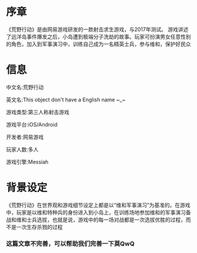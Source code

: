 # 序章
《荒野行动》是由网易游戏研发的一款射击求生游戏，与2017年测试。
游戏讲述了远洋岛事件爆发之后，小岛遭到极端分子洗劫的故事。玩家可扮演男女任意性别的角色，加入到军事演习中，训练自己成为一名精英士兵，参与维和，保护好民众
# 信息
中文名:荒野行动

英文名:This object don't have a English name ~_~

游戏类型:第三人称射击游戏

游戏平台:iOS/Android

开发者:网易游戏

玩家人数:多人

游戏引擎:Messiah

# 背景设定
《荒野行动》在世界观和游戏细节设定上都是以“维和军事演习”为基准的。在游戏中，玩家是以维和特种兵的身份进入到小岛上，在训练场地参加维和的军事演习备战和维和士兵选拔，也就是说，游戏中的每一场对战都是一次选拔优胜的过程，而不是一次生存杀戮的过程

### 这篇文章不完善，可以帮助我们完善一下莫QwQ

